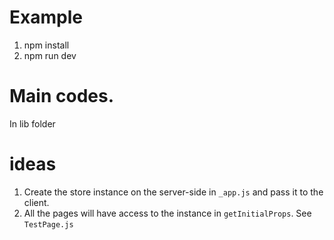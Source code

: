 # Example

1. npm install
2. npm run dev

# Main codes.

In lib folder

# ideas

1. Create the store instance on the server-side in `_app.js` and pass it to the client.
2. All the pages will have access to the instance in `getInitialProps`. See `TestPage.js`
